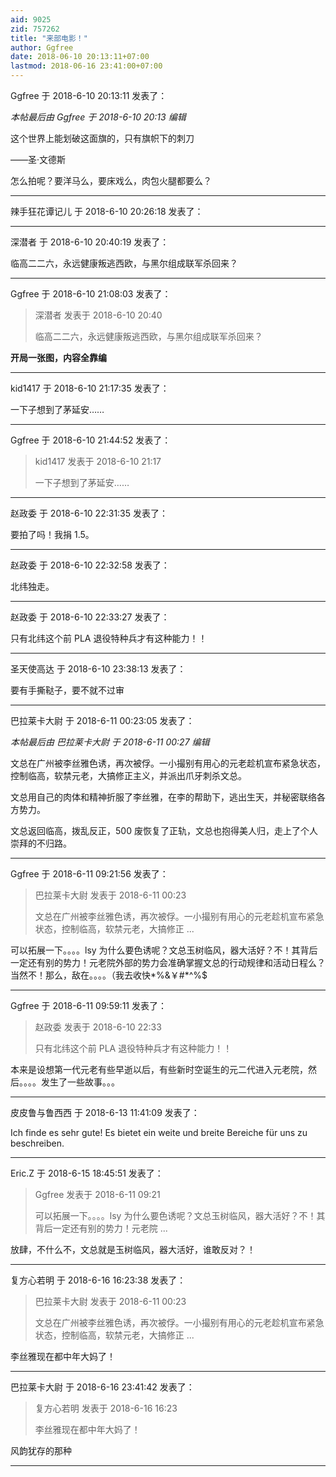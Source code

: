 ```yaml
---
aid: 9025
zid: 757262
title: "来部电影！"
author: Ggfree
date: 2018-06-10 20:13:11+07:00
lastmod: 2018-06-16 23:41:00+07:00
---
```


Ggfree 于 2018-6-10 20:13:11 发表了：

_本帖最后由 Ggfree 于 2018-6-10 20:13 编辑_

这个世界上能划破这面旗的，只有旗帜下的刺刀

——圣·文德斯

怎么拍呢？要洋马么，要床戏么，肉包火腿都要么？

---

辣手狂花谭记儿 于 2018-6-10 20:26:18 发表了：

---

深潜者 于 2018-6-10 20:40:19 发表了：

临高二二六，永远健康叛逃西欧，与黑尔组成联军杀回来？

---

Ggfree 于 2018-6-10 21:08:03 发表了：

> 深潜者 发表于 2018-6-10 20:40
>
> 临高二二六，永远健康叛逃西欧，与黑尔组成联军杀回来？

**开局一张图，内容全靠编**

---

kid1417 于 2018-6-10 21:17:35 发表了：

一下子想到了茅延安……

---

Ggfree 于 2018-6-10 21:44:52 发表了：

> kid1417 发表于 2018-6-10 21:17
>
> 一下子想到了茅延安……

---

赵政委 于 2018-6-10 22:31:35 发表了：

要拍了吗！我捐 1.5。

---

赵政委 于 2018-6-10 22:32:58 发表了：

北纬独走。

---

赵政委 于 2018-6-10 22:33:27 发表了：

只有北纬这个前 PLA 退役特种兵才有这种能力！！

---

圣天使高达 于 2018-6-10 23:38:13 发表了：

要有手撕鞑子，要不就不过审

---

巴拉莱卡大尉 于 2018-6-11 00:23:05 发表了：

_本帖最后由 巴拉莱卡大尉 于 2018-6-11 00:27 编辑_

文总在广州被李丝雅色诱，再次被俘。一小撮别有用心的元老趁机宣布紧急状态，控制临高，软禁元老，大搞修正主义，并派出爪牙刺杀文总。

文总用自己的肉体和精神折服了李丝雅，在李的帮助下，逃出生天，并秘密联络各方势力。

文总返回临高，拨乱反正，500 废恢复了正轨，文总也抱得美人归，走上了个人崇拜的不归路。

---

Ggfree 于 2018-6-11 09:21:56 发表了：

> 巴拉莱卡大尉 发表于 2018-6-11 00:23
>
> 文总在广州被李丝雅色诱，再次被俘。一小撮别有用心的元老趁机宣布紧急状态，控制临高，软禁元老，大搞修正 ...

可以拓展一下。。。。lsy 为什么要色诱呢？文总玉树临风，器大活好？不！其背后一定还有别的势力！元老院外部的势力会准确掌握文总的行动规律和活动日程么？当然不！那么，敌在。。。。（我去收快*%&amp;￥#*^%\$

---

Ggfree 于 2018-6-11 09:59:11 发表了：

> 赵政委 发表于 2018-6-10 22:33
>
> 只有北纬这个前 PLA 退役特种兵才有这种能力！！

本来是设想第一代元老有些早逝以后，有些新时空诞生的元二代进入元老院，然后。。。。发生了一些故事。。。

---

皮皮鲁与鲁西西 于 2018-6-13 11:41:09 发表了：

Ich finde es sehr gute! Es bietet ein weite und breite Bereiche für uns zu beschreiben.

---

Eric.Z 于 2018-6-15 18:45:51 发表了：

> Ggfree 发表于 2018-6-11 09:21
>
> 可以拓展一下。。。。lsy 为什么要色诱呢？文总玉树临风，器大活好？不！其背后一定还有别的势力！元老院 ...

放肆，不什么不，文总就是玉树临风，器大活好，谁敢反对？！

---

复方心若明 于 2018-6-16 16:23:38 发表了：

> 巴拉莱卡大尉 发表于 2018-6-11 00:23
>
> 文总在广州被李丝雅色诱，再次被俘。一小撮别有用心的元老趁机宣布紧急状态，控制临高，软禁元老，大搞修正 ...

李丝雅现在都中年大妈了！

---

巴拉莱卡大尉 于 2018-6-16 23:41:42 发表了：

> 复方心若明 发表于 2018-6-16 16:23
>
> 李丝雅现在都中年大妈了！

风韵犹存的那种

---
